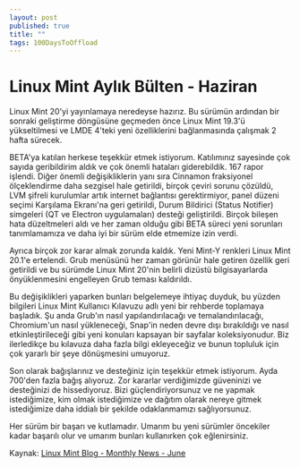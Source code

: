 ```yaml
---
layout: post
published: true
title: ""
tags: 100DaysToOffload
---
```


# Linux Mint Aylık Bülten - Haziran

Linux Mint 20'yi yayınlamaya neredeyse hazırız. 
Bu sürümün ardından bir sonraki geliştirme döngüsüne geçmeden önce 
Linux Mint 19.3'ü yükseltilmesi ve LMDE 4'teki yeni özelliklerini bağlanmasında çalışmak 2 hafta sürecek.

BETA'ya katılan herkese teşekkür etmek istiyorum. Katılımınız sayesinde çok sayıda geribildirim aldık ve çok önemli hataları giderebildik. 
167 rapor işlendi. 
Diğer önemli değişikliklerin yanı sıra Cinnamon fraksiyonel ölçeklendirme daha sezgisel hale getirildi, 
birçok çeviri sorunu çözüldü, 
LVM şifreli kurulumlar artık internet bağlantısı gerektirmiyor, 
panel düzeni seçimi Karşılama Ekranı'na geri getirildi, 
Durum Bildirici (Status Notifier) simgeleri (QT ve Electron uygulamaları) desteği geliştirildi. 
Birçok bileşen hata düzeltmeleri aldı ve her zaman olduğu gibi BETA süreci yeni sorunları tanımlamamıza ve daha iyi bir sürüm elde etmemize izin verdi.

Ayrıca birçok zor karar almak zorunda kaldık. Yeni Mint-Y renkleri 
Linux Mint 20.1'e ertelendi. 
Grub menüsünü her zaman görünür hale getiren özellik geri getirildi ve bu sürümde Linux Mint 20'nin belirli dizüstü bilgisayarlarda önyüklenmesini engelleyen Grub teması kaldırıldı.

Bu değişiklikleri yaparken bunları belgelemeye ihtiyaç duyduk, bu yüzden bilgileri Linux Mint Kullanıcı Kılavuzu adlı yeni bir rehberde toplamaya başladık. Şu anda Grub'ın nasıl yapılandırılacağı ve temalandırılacağı, Chromium'un nasıl yükleneceği, Snap'in neden devre dışı bırakıldığı ve nasıl etkinleştirileceği gibi yeni konuları kapsayan bir sayfalar koleksiyonudur. Biz ilerledikçe bu kılavuza daha fazla bilgi ekleyeceğiz ve bunun topluluk için çok yararlı bir şeye dönüşmesini umuyoruz.

Son olarak bağışlarınız ve desteğiniz için teşekkür etmek istiyorum. 
Ayda 700'den fazla bağış alıyoruz. 
Zor kararlar verdiğimizde güveninizi ve desteğinizi de hissediyoruz. Bizi güçlendiriyorsunuz ve ne yapmak istediğimize, 
kim olmak istediğimize ve dağıtım olarak nereye gitmek istediğimize daha iddialı bir şekilde odaklanmamızı sağlıyorsunuz.

Her sürüm bir başarı ve kutlamadır. Umarım bu yeni sürümler öncekiler kadar başarılı olur ve umarım bunları kullanırken çok eğlenirsiniz.

Kaynak: [Linux Mint Blog - Monthly News - June](https://blog.linuxmint.com/?p=3926)
